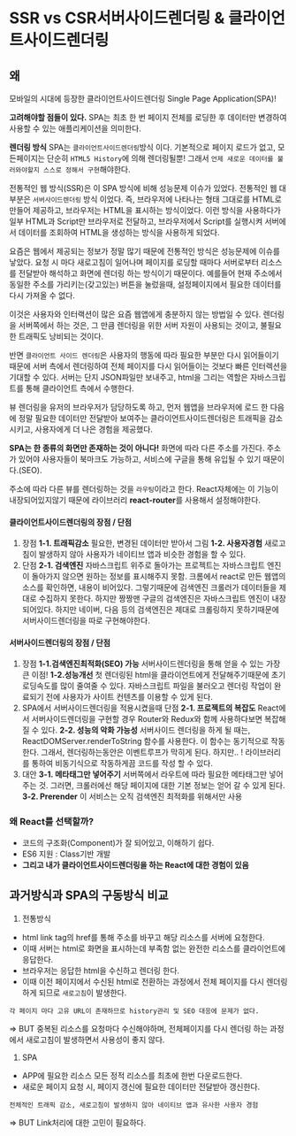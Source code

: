 # SSR vs CSR서버사이드렌더링 & 클라이언트사이드렌더링

## 왜

모바일의 시대에 등장한 클라이언트사이드렌더링 Single Page Application(SPA)!

**고려해야할 점들이 있다.**
SPA는 최초 한 번 페이지 전체를 로딩한 후 데이터만 변경하여 사용할 수 있는 애플리케이션을 의미한다.

**렌더링 방식**
SPA는 `클라이언트사이드렌더링`방식 이다.
기본적으로 페이지 로드가 없고, 모든페이지는 단순히 `HTML5 History`에 의해 렌더링될뿐! 그래서 `언제 새로운 데이터를 불러와야할지 스스로 정해서 구현`해야한다.

전통적인 웹 방식(SSR)은 이 SPA 방식에 비해 성능문제 이슈가 있었다.
전통적인 웹 대부분은 `서버사이드렌더링` 방식 이었다. 즉, 브라우저에 나타나는 형태 그대로를 HTML로 만들어 제공하고, 브라우저는 HTML을 표시하는 방식이었다. 이런 방식을 사용하다가 일부 HTML과 Script만 브라우저로 전달하고, 브라우저에서 Script를 실행시켜 서버에서 데이터를 조회하여 HTML을 생성하는 방식을 사용하게 되었다.

요즘은 웹에서 제공되는 정보가 정말 많기 때문에 전통적인 방식은 성능문제에 이슈를 낳았다. 요청 시 마다 새로고침이 일어나며 페이지를 로딩할 때마다 서버로부터 리소스를 전달받아 해석하고 화면에 렌더링 하는 방식이기 때문이다. 예를들어 현재 주소에서 동일한 주소를 가리키는(갖고있는) 버튼을 눌렀을때, 설정페이지에서 필요한 데이터를 다시 가져올 수 없다.

이것은 사용자와 인터랙션이 많은 요즘 웹앱에게 충분하지 않는 방법일 수 있다. 렌더링을 서버쪽에서 하는 것은, 그 만큼 렌더링을 위한 서버 자원이 사용되는 것이고, 불필요한 트래픽도 낭비되는 것이다.

반면 `클라이언트 사이드 렌더링`은 사용자의 행동에 따라 필요한 부분만 다시 읽어들이기 때문에 서버 측에서 렌더링하여 전체 페이지를 다시 읽어들이는 것보다 빠른 인터렉션을 기대할 수 있다. 서버는 단지 JSON파일만 보내주고, html을 그리는 역할은 자바스크립트를 통해 클라이언트 측에서 수행한다.

뷰 렌더링을 유저의 브라우저가 담당하도록 하고, 먼저 웹앱을 브라우저에 로드 한 다음에 정말 필요한 데이터만 전달받아 보여주는 클라이언트사이드렌더링은 트래픽을 감소시키고, 사용자에게 더 나은 경험을 제공했다.

**SPA는 한 종류의 화면만 존재하는 것이 아니다!**
화면에 따라 다른 주소를 가진다. 주소가 있어야 사용자들이 북마크도 가능하고, 서비스에 구글을 통해 유입될 수 있기 때문이다.(SEO).

주소에 따라 다른 뷰를 렌더링하는 것을 `라우팅`이라고 한다. React자체에는 이 기능이 내장되어있지않기 때문에 라이브러리 **react-router**를 사용해서 설정해야한다.

#### 클라이언트사이드렌더링의 장점 / 단점

1. 장점
   **1-1. 트래픽감소**
   필요한, 변경된 데이터만 받아서 그림
   **1-2. 사용자경험**
   새로고침이 발생하지 않아 사용자가 네이티브 앱과 비슷한 경험을 할 수 있다.
2. 단점
   **2-1. 검색엔진**
   자바스크립트 위주로 돌아가는 프로젝트는 자바스크립트 엔진이 돌아가지 않으면 원하는 정보를 표시해주지 못함. 크롬에서 react로 만든 웹앱의 소스를 확인하면, 내용이 비어있다. 그렇기때문에 검색엔진 크롤러가 데이터들을 제대로 수집하지 못한다. 하지만 짱짱맨 구글의 검색엔진은 자바스크립트 엔진이 내장되어있다. 하지만 네이버, 다음 등의 검색엔진은 제대로 크롤링하지 못하기때문에 서버사이드렌더링을 따로 구현해야한다.

#### 서버사이드렌더링의 장점 / 단점

1. 장점
   **1-1.검색엔진최적화(SEO) 가능**
   서버사이드렌더링을 통해 얻을 수 있는 가장 큰 이점!
   **1-2.성능개선**
   첫 렌더링된 html을 클라이언트에게 전달해주기때문에 초기로딩속도를 많이 줄여줄 수 있다. 자바스크립트 파일을 불러오고 렌더링 작업이 완료되기 전에 사용자가 사이트 컨텐츠를 이용할 수 있게 된다.
2. SPA에서 서버사이드렌더링을 적용시켰을때 단점
   **2-1. 프로젝트의 복잡도**
   React에서 서버사이드렌더링을 구현할 경우 Router와 Redux와 함께 사용하다보면 복잡해질 수 있다.
   **2-2. 성능의 악화 가능성**
   서버사이드 렌더링을 하게 될 때는, ReactDOMServer.renderToString 함수를 사용한다. 이 함수는 동기적으로 작동한다. 그래서, 렌더링하는동안은 이벤트루프가 막히게 된다. 하지만.. ! 라이브러리를 통하여 비동기식으로 작동하게끔 코드를 작성 할 수 있다.
3. 대안
   **3-1. 메타태그만 넣어주기**
   서버쪽에서 라우트에 따라 필요한 메타태그만 넣어주는 것. 그러면, 크롤러에선 해당 페이지에 대한 기본 정보는 얻어 갈 수 있게 된다.
   **3-2. Prerender**
   이 서비스는 오직 검색엔진 최적화를 위해서만 사용

### 왜 React를 선택할까?

- 코드의 구조화(Component)가 잘 되어있고, 이해하기 쉽다.
- ES6 지원 : Class기반 개발
- **그리고 내가 클라이언트사이드렌더링을 하는 React에 대한 경험이 있음**

## 과거방식과 SPA의 구동방식 비교

1. 전통방식

- html link tag의 href를 통해 주소를 바꾸고 해당 리소스를 서버에 요청한다.
- 이때 서버는 html로 화면을 표시하는데 부족함 없는 완전한 리소스를 클라이언트에 응답한다.
- 브라우저는 응답한 html을 수신하고 렌더링 한다.
- 이때 이전 페이지에서 수신된 html로 전환하는 과정에서 전체 페이지를 다시 렌더링하게 되므로 `새로고침`이 발생한다.

```null
각 페이지 마다 고유 URL이 존재하므로 history관리 및 SEO 대응에 문제가 없다.
```

=> BUT 중복된 리소스를 요청마다 수신해야하며, 전체페이지를 다시 렌더링 하는 과정에서 새로고침이 발생하면서 사용성이 좋지 않다.

1. SPA

- APP에 필요한 리소스 모든 정적 리소스를 최초에 한번 다운로드한다.
- 새로운 페이지 요청 시, 페이지 갱신에 필요한 데이터만 전달받아 갱신한다.

```null
전체적인 트래픽 감소, 새로고침이 발생하지 않아 네이티브 앱과 유사한 사용자 경험
```

=> BUT Link처리에 대한 고민이 필요하다.

